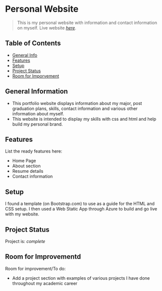 # Personal Website 
> This is my personal website with information and contact information on myself.
> Live website [_here_](https://nataliemccormick.com/). 

## Table of Contents
* [General Info](#general-information)
* [Features](#features)
* [Setup](#setup)
* [Project Status](#project-status)
* [Room for Imporvement](#room-for-improvement)



## General Information
- This portfolio website displays information about my major, post graduation plans, skills, contact information and various other information about myself.
- This website is intended to display my skills with css and html and help build my personal brand.


## Features
List the ready features here:
- Home Page 
- About section 
- Resume details 
- Contact information 



## Setup
I found a template (on Bootstrap.com) to use as a guide for the HTML and CSS setup. I then used a Web Static App through Azure to build and go live with my website.



## Project Status
Project is: _complete_ 


## Room for Improvementd

Room for improvement/To do:
- Add a project section with examples of various projects I have done throughout my academic career 

